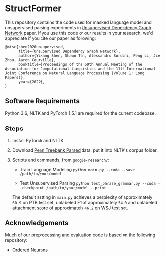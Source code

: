 # StructFormer

This repository contains the code used for masked language model and unsupervised parsing experiments in 
[Unsupervised Dependency Graph Network](https://openreview.net/forum?id=yYJhaF4-dZ9) paper.
If you use this code or our results in your research, we'd appreciate if you cite our paper as following:

```
@misc{shen2020unsupervised,
      title={Unsupervised Dependency Graph Network}, 
      author={Yikang Shen, Shawn Tan, Alessandro Sordoni, Peng Li, Jie Zhou, Aaron Courville},
      booktitle={Proceedings of the 60th Annual Meeting of the Association for Computational Linguistics and the 11th International Joint Conference on Natural Language Processing (Volume 1: Long Papers)},
      year={2022},
}
```

## Software Requirements
Python 3.6, NLTK and PyTorch 1.5.1 are required for the current codebase.

## Steps

1. Install PyTorch and NLTK

2. Download [Penn Treebank Parsed](https://catalog.ldc.upenn.edu/LDC99T42) data, put it into NLTK's corpus folder.

3. Scripts and commands, from `google-research/`:

  	+  Train Language Modeling
  	```python main.py --cuda --save /path/to/your/model```

  	+ Test Unsupervised Parsing
      ```python test_phrase_grammar.py --cuda --checkpoint /path/to/your/model --print```
    
    The default setting in `main.py` achieves a perplexity of approximately `60.9` on PTB test set, unlabeled F1 of approximately `54.0` and unlabeled attachment score of approximately `46.2` on WSJ test set.
    
## Acknowledgements
Much of our preprocessing and evaluation code is based on the following repository:  
- [Ordered Neurons](https://github.com/yikangshen/Ordered-Neurons)  
